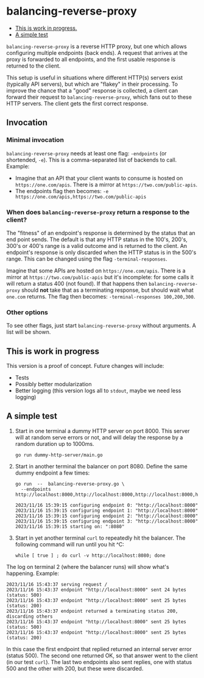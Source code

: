 # balancing-reverse-proxy

<!-- toc -->
- [This is work in progress.](#this-is-work-in-progress)
- [A simple test](#a-simple-test)
<!-- /toc -->

`balancing-reverse-proxy` is a reverse HTTP proxy, but one which allows configuring multiple endpoints (back ends). A request that arrives at the proxy is forwarded to all endpoints, and the first usable response is returned to the client.

This setup is useful in situations where different HTTP(s) servers exist (typically API servers), but which are "flakey" in their processing. To improve the chance that a "good" response is collected, a client can forward their request to `balancing-reverse-proxy`, which fans out to these HTTP servers. The client gets the first correct response.

## Invocation

### Minimal invocation

`balancing-reverse-proxy` needs at least one flag: `-endpoints` (or shortended, `-e`). This is a comma-separated list of backends to call. Example: 

- Imagine that an API that your client wants to consume is hosted on `https://one.com/apis`. There is a mirror at `https://two.com/public-apis`.
- The endpoints flag then becomes: `-e https://one.com/apis,https://two.com/public-apis`

### When does `balancing-reverse-proxy` return a response to the client?

The "fitness" of an endpoint's response is determined by the status that an end point sends. The default is that any HTTP status in the 100's, 200's, 300's or 400's range is a valid outcome and is returned to the client. An endpoint's response is only discarded when the HTTP status is in the 500's range. This can be changed using the flag `-terminal-responses`.

Imagine that some APIs are hosted on `https://one.com/apis`. There is a mirror at `https://two.com/public-apis` but it's incomplete: for some calls it will return a status 400 (not found). If that happens then `balancing-reverse-proxy` should **not** take that as a terminating response, but should wait what `one.com` returns. The flag then becomes: `-terminal-responses 100,200,300`.

### Other options

To see other flags, just start `balancing-reverse-proxy` without arguments. A list will be shown.

## This is work in progress

This version is a proof of concept. Future changes will include:

- Tests
- Possibly better modularization
- Better logging (this version logs all to `stdout`, maybe we need less logging)

## A simple test

1. Start in one terminal a dummy HTTP server on port 8000. This server will at random serve errors or not, and will delay the response by a random duration up to 1000ms.

    ```shell
    go run dummy-http-server/main.go
    ```

2. Start in another terminal the balancer on port 8080. Define the same dummy endpoint a few times:

    ```shell
    go run  --  balancing-reverse-proxy.go \
      --endpoints http://localhost:8000,http://localhost:8000,http://localhost:8000,http://localhost:8000

    2023/11/16 15:39:15 configuring endpoint 0: "http://localhost:8000"
    2023/11/16 15:39:15 configuring endpoint 1: "http://localhost:8000"
    2023/11/16 15:39:15 configuring endpoint 2: "http://localhost:8000"
    2023/11/16 15:39:15 configuring endpoint 3: "http://localhost:8000"
    2023/11/16 15:39:15 starting on: ":8080"
    ```

3. Start in yet another terminal `curl` to repeatedly hit the balancer. The following command will run until you hit ^C:

    ```shell
    while [ true ] ; do curl -v http://localhost:8080; done
    ```

The log on terminal 2 (where the balancer runs) will show what's happening. Example:

```
2023/11/16 15:43:37 serving request /
2023/11/16 15:43:37 endpoint "http://localhost:8000" sent 24 bytes (status: 500)
2023/11/16 15:43:37 endpoint "http://localhost:8000" sent 25 bytes (status: 200)
2023/11/16 15:43:37 endpoint returned a terminating status 200, discarding others
2023/11/16 15:43:37 endpoint "http://localhost:8000" sent 25 bytes (status: 500)
2023/11/16 15:43:37 endpoint "http://localhost:8000" sent 25 bytes (status: 200)
```

In this case the first endpoint that replied returned an internal server error (status 500). The second one returned OK, so that answer went to the client (in our test `curl`). The last two endpoints also sent replies, one with status 500 and the other with 200, but these were discarded.
